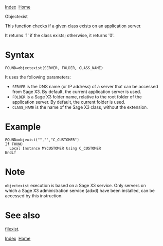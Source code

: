 [Index](index.html)  [Home](getting-started_home.html)

Objectexist

This function checks if a given class exists on an application server.

It returns '1' if the class exists; otherwise, it returns '0'.

# Syntax

```
FOUND=objectexist(SERVER, FOLDER, CLASS_NAME)
```

It uses the following parameters:

* `SERVER` is the DNS name (or IP address) of a server that can be accessed from Sage X3. By default, the current application server is used.
* `FOLDER` is a Sage X3 folder name, relative to the root folder of the application server. By default, the current folder is used.
* `CLASS_NAME` is the name of the Sage X3 class, without the extension.

# Example

```
FOUND=objexist("","","C_CUSTOMER")
If FOUND
  Local Instance MYCUSTOMER Using C_CUSTOMER
Endif
```

# Note

`objectexist` execution is based on a Sage X3 service. Only servers on which a Sage X3 administration service (adxd) have been installed, can be accessed by this instruction.

# See also

[filexist](4gl_filexist.html).

  

[Index](index.html)  [Home](getting-started_home.html)